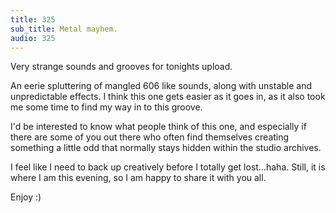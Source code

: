 ```yaml
---
title: 325
sub_title: Metal mayhem.
audio: 325
---
```


Very strange sounds and grooves for tonights upload.

An eerie spluttering of mangled 606 like sounds, along with unstable and unpredictable effects. I think this one gets easier as it goes in, as it also took me some time to find my way in to this groove.

I'd be interested to know what people think of this one, and especially if there are some of you out there who often find themselves creating something a little odd that normally stays hidden within the studio archives.

I feel like I need to back up creatively before I totally get lost…haha. Still, it is where I am this evening, so I am happy to share it with you all.

Enjoy :)